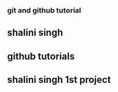 ### git and github tutorial

## shalini singh 

## github tutorials 

## shalini singh 1st project




